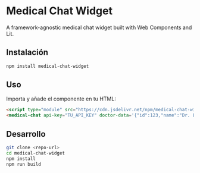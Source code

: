 # Medical Chat Widget

A framework-agnostic medical chat widget built with Web Components and Lit.

## Instalación

```bash
npm install medical-chat-widget
```

## Uso

Importa y añade el componente en tu HTML:

```html
<script type="module" src="https://cdn.jsdelivr.net/npm/medical-chat-widget/dist/medical-chat.esm.js"></script>
<medical-chat api-key="TU_API_KEY" doctor-data='{"id":123,"name":"Dr. López"}'></medical-chat>
```

## Desarrollo

```bash
git clone <repo-url>
cd medical-chat-widget
npm install
npm run build
```

